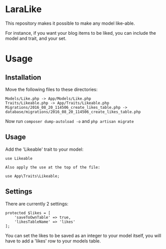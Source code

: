 # LaraLike
This repository makes it possible to make any model like-able. 

For instance, if you want your blog items to be liked, you can include the model and trait, and your set.

# Usage

## Installation

Move the following files to these directories:

```
Models/Like.php -> App/Models/Like.php
Traits/Likeable.php -> App/Traits/Likeable.php
Migrations/2016_08_20_114506_create_likes_table.php -> database/migrations/2016_08_20_114506_create_likes_table.php
```

Now run `composer dump-autoload -o` and `php artisan migrate`

## Usage

Add the 'Likeable' trait to your model:

```
use Likeable

Also apply the use at the top of the file:

use App\Traits\Likeable;
```

## Settings

There are currently 2 settings:

```
protected $likes = [
    'saveToOwnTable' => true,
    'likesTableName' => 'likes'
];
```

You can set the likes to be saved as an integer to your model itself, you will have to add a 'likes' row to your models table.